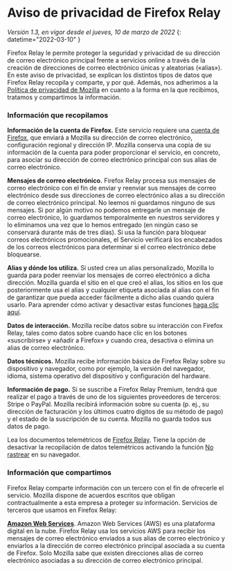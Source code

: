 # Aviso de privacidad de Firefox Relay

*Versión 1.3, en vigor desde el jueves, 10 de marzo de 2022*
{: datetime="2022-03-10" }

Firefox Relay le permite proteger la seguridad y privacidad de su dirección de correo electrónico principal frente a servicios online a través de la creación de direcciones de correo electrónico únicas y aleatorias («alias»). En este aviso de privacidad, se explican los distintos tipos de datos que Firefox Relay recopila y comparte, y por qué. Además, nos adherimos a la [Política de privacidad de Mozilla](https://www.mozilla.org/privacy/) en cuanto a la forma en la que recibimos, tratamos y compartimos la información.

### Información que recopilamos

__Información de la cuenta de Firefox.__ Este servicio requiere una [cuenta de Firefox](https://www.mozilla.org/privacy/firefox/#firefox-accounts-join-firefox), que enviará a Mozilla su dirección de correo electrónico, configuración regional y dirección IP. Mozilla conserva una copia de su información de la cuenta para poder proporcionar el servicio, en concreto, para asociar su dirección de correo electrónico principal con sus alias de correo electrónico.

__Mensajes de correo electrónico.__ Firefox Relay procesa sus mensajes de correo electrónico con el fin de enviar y reenviar sus mensajes de correo electrónico desde sus direcciones de correo electrónico alias a su dirección de correo electrónico principal. No leemos ni guardamos ninguno de sus mensajes. Si por algún motivo no podemos entregarle un mensaje de correo electrónico, lo guardamos temporalmente en nuestros servidores y lo eliminamos una vez que lo hemos entregado (en ningún caso se conservará durante más de tres días). Si usa la función para bloquear correos electrónicos promocionales, el Servicio verificará los encabezados de los correos electrónicos para determinar si el correo electrónico debe bloquearse.

__Alias y dónde los utiliza.__ Si usted crea un alias personalizado, Mozilla lo guarda para poder reenviar los mensajes de correo electrónico a dicha dirección. Mozilla guarda el sitio en el que creó el alias, los sitios en los que posteriormente usa el alias y cualquier etiqueta asociada al alias con el fin de garantizar que pueda acceder fácilmente a dicho alias cuando quiera usarlo. Para aprender cómo activar y desactivar estas funciones [haga clic aquí](https://relay.firefox.com/faq).

__Datos de interacción.__ Mozilla recibe datos sobre su interacción con Firefox Relay, tales como datos sobre cuando hace clic en los botones «suscribirse» y «añadir a Firefox» y cuando crea, desactiva o elimina un alias de correo electrónico.

__Datos técnicos.__ Mozilla recibe información básica de Firefox Relay sobre su dispositivo y navegador, como por ejemplo, la versión del navegador, idioma, sistema operativo del dispositivo y configuración del hardware.

__Información de pago.__ Si se suscribe a Firefox Relay Premium, tendrá que realizar el pago a través de uno de los siguientes proveedores de terceros: Stripe o PayPal. Mozilla recibirá información sobre su cuenta (p. ej., su dirección de facturación y los últimos cuatro dígitos de su método de pago) y el estado de la suscripción de su cuenta. Mozilla no guarda todos sus datos de pago.

Lea los documentos telemétricos de [Firefox Relay](https://github.com/mozilla/fx-private-relay/blob/main/METRICS.md). Tiene la opción de desactivar la recopilación de datos telemétricos activando la función [No rastrear](https://support.mozilla.org/kb/how-do-i-turn-do-not-track-feature) en su navegador.  

### Información que compartimos

Firefox Relay comparte información con un tercero con el fin de ofrecerle el servicio. Mozilla dispone de acuerdos escritos que obligan contractualmente a esta empresa a proteger su información. Servicios de terceros que usamos en Firefox Relay:

__[Amazon Web Services](https://aws.amazon.com/privacy/)__. Amazon Web Services (AWS) es una plataforma digital en la nube. Firefox Relay usa los servicios AWS para recibir los mensajes de correo electrónico enviados a sus alias de correo electrónico y enviarlos a la dirección de correo electrónico principal asociada a su cuenta de Firefox. Solo Mozilla sabe que existen direcciones alias de correo electrónico asociadas a su dirección de correo electrónico principal.

